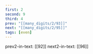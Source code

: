 ```yaml
---
first: 2
second: 9
third: 4
prev: "[[many_digits/2/93]]"
next: "[[many_digits/2/95]]"
tags: [even]
---
```

prev2-in-text: [[92]]
next2-in-text: [[96]]

